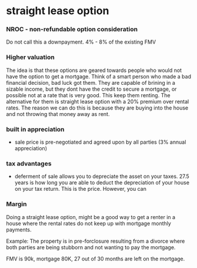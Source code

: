 # straight lease option

### NROC - non-refundable option consideration
Do not call this a downpayment. 
4% - 8% of the existing FMV 

### Higher valuation
The idea is that these options are geared towards people who would not have the option to get a mortgage. Think of a smart person who made a bad financial decision, bad luck got them. They are capable of brining in a sizable income, but they dont have the credit to secure a mortgage, or possible not at a rate that is very good. This keep them renting. The alternative for them is straight lease option with a 20% premium over rental rates. The reason we can do this is because they are buying into the house and not throwing that money away as rent. 


### built in appreciation 
- sale price is pre-negotiated and agreed upon by all parties (3% annual appreciation)

### tax advantages 
- deferment of sale allows you to depreciate the asset on your taxes. 
27.5 years is how long you are able to deduct the depreciation of your house on your tax return. This is the price. However, you can


### Margin
Doing a straight lease option, might be a good way to get a renter in a house where the rental rates do not keep up with mortgage monthly payments. 

Example: 
The property is in pre-forclosure resulting from a divorce where both parties are being stubborn and not wanting to pay the mortgage. 

FMV  is 90k, mortgage 80K, 27 out of 30 months are left on the mortgage. 



